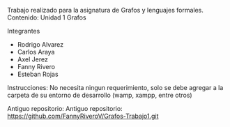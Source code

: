 Trabajo realizado para la asignatura de Grafos y lenguajes formales. 
Contenido: Unidad 1 Grafos

Integrantes
- Rodrigo Alvarez 
- Carlos Araya
- Axel Jerez 
- Fanny Rivero 
- Esteban Rojas 

Instrucciones: 
No necesita ningun requerimiento, solo se debe agregar a la carpeta de su entorno
de desarrollo (wamp, xampp, entre otros)

Antiguo repositorio:
Antiguo repositorio: https://github.com/FannyRiveroV/Grafos-Trabajo1.git
